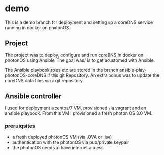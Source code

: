 # demo

This is a demo branch for deployment and setting up a coreDNS service running in docker on photonOS.

## Project

The project was to deploy, configure and run coreDNS in docker on photonOS
using Ansible.
The goal was/ is to get acustomed with Ansible.

The Ansible playbook,roles etc are stored in the branch ansible-play-photonOS-coreDNS
if this git Repository.
An extra bonus was to update the coreDNS data files via a git repository.

## Ansible controller

I used for deployment a centos/7 VM, provisioned via vagrant and an ansible playbook.
From this VM I provisioned a fresh photon OS 3.0 VM.

### preruiqsites

- a fresh deployed photonOS VM (via .OVA or .iso)
- authentication with the photonOS via pub/private keypair
- the photonOS needs to have internet access
